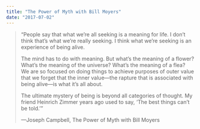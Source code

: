 ```yaml
---
title: "The Power of Myth with Bill Moyers"
date: "2017-07-02"
---
```


> “People say that what we’re all seeking is a meaning for life. I don’t think that’s what we’re really seeking. I think what we’re seeking is an experience of being alive.
> 
> The mind has to do with meaning. But what’s the meaning of a flower? What’s the meaning of the universe? What’s the meaning of a flea? We are so focused on doing things to achieve purposes of outer value that we forget that the inner value—the rapture that is associated with being alive—is what it’s all about.
> 
> The ultimate mystery of being is beyond all categories of thought. My friend Heinrich Zimmer years ago used to say, ‘The best things can’t be told.’”
> 
> —Joseph Campbell, The Power of Myth with Bill Moyers
